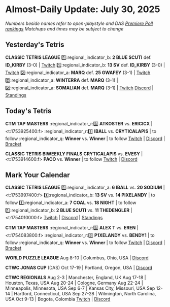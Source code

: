 # Almost-Daily Update: July 30, 2025
*Numbers beside names refer to open-playstyle and DAS [Premiere Poll rankings](https://premierepoll.wordpress.com/)*
*Matchups and times may be subject to change*

## Yesterday's Tetris
**CLASSIC TETRIS LEAGUE**
:one::regional_indicator_b:  **2 BLUE SCUTI** def. **ID_KIRBY** (3-0)  |  [Twitch](https://www.twitch.tv/videos/2525897099?t=00h16m50s)
:one::regional_indicator_b:  **13 SV** def. **ID_KIRBY** (3-0)  |  [Twitch](https://www.twitch.tv/videos/2525897099?t=00h49m56s)
:two::regional_indicator_a:  **MARQ** def. **25 GWAFEY** (3-1)  |  [Twitch](https://www.twitch.tv/videos/2526651890?t=00h09m16s)
:two::regional_indicator_a:  **WINTERRA** def. **MARQ** (3-1)  |  
:two::regional_indicator_a:  **SOMALIAN** def. **MARQ** (3-1)  |  [Twitch](https://www.twitch.tv/videos/2526651890?t=01h51m23s)
[Discord](https://tinyurl.com/classictetrisleague)  |  [Standings](https://ctlscoreboard.herokuapp.com)

## Today's Tetris
**CTM TAP MASTERS**
:regional_indicator_r::three:  **ATKOSTER** vs. **ERICICX**  |  <t:1753925400:f>
:regional_indicator_r::three:  **IBALL** vs. **CRYTICALAPIS**  |  to follow
:regional_indicator_q:  **Winner** vs. **Winner**  |  to follow
[Twitch](https://twitch.tv/monthlytetris)  |  [Discord](https://go.ctm.gg/discord)  |  [Bracket](https://go.ctm.gg/event/ctm-das-masters-june-2025/das-masters/)

**CLASSIC TETRIS BIWEEKLY FINALS**
**CRYTICALAPIS** vs. **EVESY**  |  <t:1753914600:f>
**PACO** vs. **Winner**  |  to follow
[Twitch](https://www.twitch.tv/mathwiz101)  |  [Discord](https://discord.gg/rMED3RcQ)


## Mark Your Calendar
**CLASSIC TETRIS LEAGUE**
:one::regional_indicator_a:  **6 IBALL** vs. **20 SODIUM**  |  <t:1753997400:f>
:one::regional_indicator_b:  **13 SV** vs. **14 PIXELANDY**  |  to follow
:one::regional_indicator_a:  **7 COAL** vs. **18 NIGHT**  |  to follow
:one::regional_indicator_b:  **2 BLUE SCUTI** vs. **11 THEDENGLER**  |  <t:1754010000:f>
[Twitch](https://twitch.tv/classictetrisleague)  |  [Discord](https://tinyurl.com/classictetrisleague)  |  [Standings](https://ctlscoreboard.herokuapp.com)

**CTM TAP MASTERS**
:regional_indicator_r::three:  **ALEX T** vs. **EREN**  |  <t:1754083800:f>
:regional_indicator_r::three:  **P1XELANDY** vs. **BENDY1**  |  to follow
:regional_indicator_q:  **Winner** vs. **Winner**  |  to follow
[Twitch](https://twitch.tv/monthlytetris)  |  [Discord](https://go.ctm.gg/discord)  |  [Bracket](https://go.ctm.gg/event/ctm-das-masters-june-2025/das-masters/)

**WORLD PUZZLE LEAGUE**
Aug 8-10  |  Columbus, Ohio, USA  |  [Discord](https://discord.gg/rHdMafy5q9)

**CTWC JONAS CUP** (DAS)
Oct 17-19  |  Portland, Oregon, USA  |  [Discord](https://tinyurl.com/ctwcdiscord)  

**CTWC REGIONALS**
Aug 2-3  |  Manchester, England, UK
Aug 17-18  |  Houston, Texas, USA
Aug 20-24  |  Cologne, Germany
Aug 22-24  |  Minneapolis, Minnesota, USA
Sep 6-7  |  Kansas City, Missouri, USA
Sep 12-14  |  Hartford, Connecticut, USA
Sep 27-28  |  Wilmington, North Carolina, USA
Oct 9-13  |  Bogota, Colombia
[Twitch](https://www.twitch.tv/classictetris)  |  [Discord](https://tinyurl.com/ctwcdiscord)